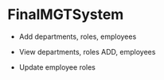 # FinalMGTSystem

 * Add departments, roles, employees

  * View departments, roles ADD, employees

  * Update employee roles